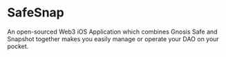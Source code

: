 # SafeSnap
An open-sourced Web3 iOS Application which combines Gnosis Safe and Snapshot together makes you easily manage or operate your DAO on your pocket.
